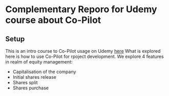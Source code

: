 # Complementary Reporo for Udemy course about Co-Pilot
## Setup
This is an intro course to Co-Pilot usage on Udemy [here](link)
What is explored here is how to use Co-Pilot for rpoject development.
We explore 4 features in realm of equity management:
- Capitalisation of the company
- Initial shares release
- Shares split
- Shares purchase
